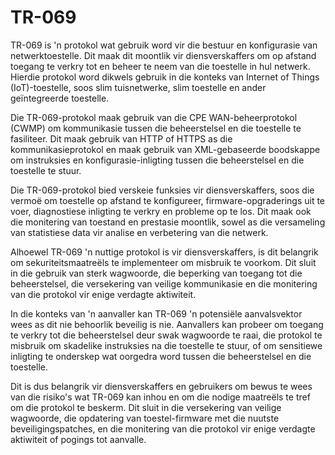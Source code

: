 # TR-069

TR-069 is 'n protokol wat gebruik word vir die bestuur en konfigurasie van netwerktoestelle. Dit maak dit moontlik vir diensverskaffers om op afstand toegang te verkry tot en beheer te neem van die toestelle in hul netwerk. Hierdie protokol word dikwels gebruik in die konteks van Internet of Things (IoT)-toestelle, soos slim tuisnetwerke, slim toestelle en ander geïntegreerde toestelle.

Die TR-069-protokol maak gebruik van die CPE WAN-beheerprotokol (CWMP) om kommunikasie tussen die beheerstelsel en die toestelle te fasiliteer. Dit maak gebruik van HTTP of HTTPS as die kommunikasieprotokol en maak gebruik van XML-gebaseerde boodskappe om instruksies en konfigurasie-inligting tussen die beheerstelsel en die toestelle te stuur.

Die TR-069-protokol bied verskeie funksies vir diensverskaffers, soos die vermoë om toestelle op afstand te konfigureer, firmware-opgraderings uit te voer, diagnostiese inligting te verkry en probleme op te los. Dit maak ook die monitering van toestand en prestasie moontlik, sowel as die versameling van statistiese data vir analise en verbetering van die netwerk.

Alhoewel TR-069 'n nuttige protokol is vir diensverskaffers, is dit belangrik om sekuriteitsmaatreëls te implementeer om misbruik te voorkom. Dit sluit in die gebruik van sterk wagwoorde, die beperking van toegang tot die beheerstelsel, die versekering van veilige kommunikasie en die monitering van die protokol vir enige verdagte aktiwiteit.

In die konteks van 'n aanvaller kan TR-069 'n potensiële aanvalsvektor wees as dit nie behoorlik beveilig is nie. Aanvallers kan probeer om toegang te verkry tot die beheerstelsel deur swak wagwoorde te raai, die protokol te misbruik om skadelike instruksies na die toestelle te stuur, of om sensitiewe inligting te onderskep wat oorgedra word tussen die beheerstelsel en die toestelle.

Dit is dus belangrik vir diensverskaffers en gebruikers om bewus te wees van die risiko's wat TR-069 kan inhou en om die nodige maatreëls te tref om die protokol te beskerm. Dit sluit in die versekering van veilige wagwoorde, die opdatering van toestel-firmware met die nuutste beveiligingspatches, en die monitering van die protokol vir enige verdagte aktiwiteit of pogings tot aanvalle.
